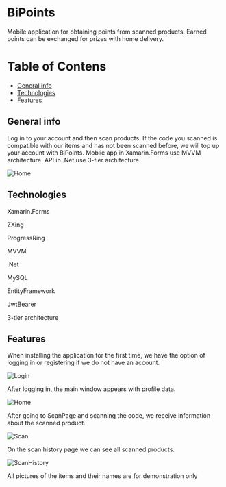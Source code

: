 # BiPoints
 
Mobile application for obtaining points from scanned products. Earned points can be exchanged for prizes with home delivery.

# Table of Contens
* [General info](#general-info)
* [Technologies](#technologies)
* [Features](#features)

## General info

Log in to your account and then scan products. If the code you scanned is compatible with our items and has not been scanned before, we will top up your account with BiPoints.
Moblie app in Xamarin.Forms use MVVM architecture. 
API in .Net use 3-tier architecture.

![Home](./foto/home.jpg)

## Technologies
Xamarin.Forms

ZXing

ProgressRing

MVVM

.Net

MySQL

EntityFramework

JwtBearer

3-tier architecture

## Features

When installing the application for the first time, we have the option of logging in or registering if we do not have an account.

![Login](./foto/login.jpg)

After logging in, the main window appears with profile data.

![Home](./foto/home.jpg)

After going to ScanPage and scanning the code, we receive information about the scanned product.

![Scan](./foto/scan.jpg)

On the scan history page we can see all scanned products.

![ScanHistory](./foto/scanHistory.jpg)



All pictures of the items and their names are for demonstration only
